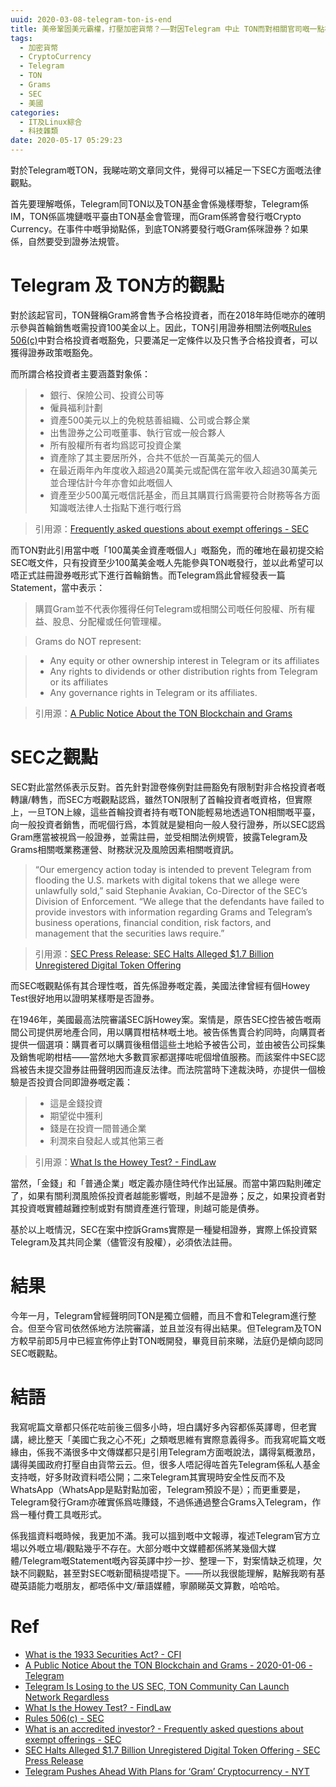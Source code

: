 ```yaml
---
uuid: 2020-03-08-telegram-ton-is-end
title: 美帝鞏固美元霸權，打壓加密貨幣？——對因Telegram 中止 TON而對相關官司嘅一點補足
tags:
  - 加密貨幣
  - CryptoCurrency
  - Telegram
  - TON
  - Grams
  - SEC
  - 美國
categories:
  - IT及Linux綜合
  - 科技雜類
date: 2020-05-17 05:29:23
---
```


對於Telegram嘅TON，我睇咗啲文章同文件，覺得可以補足一下SEC方面嘅法律觀點。

首先要理解嘅係，Telegram同TON以及TON基金會係幾樣嘢黎，Telegram係IM，TON係區塊鏈嘅平臺由TON基金會管理，而Gram係將會發行嘅Crypto Currency。在事件中嘅爭拗點係，到底TON將要發行嘅Gram係咪證券？如果係，自然要受到證券法規管。

# Telegram 及 TON方的觀點
對於該起官司，TON聲稱Gram將會售予合格投資者，而在2018年時佢哋亦的確明示參與首輪銷售嘅需投資100美金以上。因此，TON引用證券相關法例嘅[Rules 506(c)](https://www.sec.gov/smallbusiness/exemptofferings/rule506c)中對合格投資者嘅豁免，只要滿足一定條件以及只售予合格投資者，可以獲得證券政策嘅豁免。

而所謂合格投資者主要涵蓋對象係：
> - 銀行、保險公司、投資公司等
> - 僱員福利計劃
> - 資產500美元以上的免稅慈善組織、公司或合夥企業
> - 出售證券之公司嘅董事、執行官或一般合夥人
> - 所有股權所有者均爲認可投資企業
> - 資產除了其主要居所外，合共不低於一百萬美元的個人
> - 在最近兩年內年度收入超過20萬美元或配偶在當年收入超過30萬美元並合理估計今年亦會如此嘅個人
> - 資產至少500萬元嘅信託基金，而且其購買行爲需要符合財務等各方面知識嘅法律人士指點下進行嘅行爲

> 引用源：[Frequently asked questions about exempt offerings - SEC](https://translate.google.com/translate?hl=&sl=en&tl=zh-CN&u=https%3A%2F%2Fwww.sec.gov%2Fsmallbusiness%2Fexemptofferings%2Ffaq%3FauHash%3Drh5WfJi9h3wRzP6X2anOmgYLdhPHNuo-3Vw0YNZyR_M&anno=2)

而TON對此引用當中嘅「100萬美金資產嘅個人」嘅豁免，而的確地在最初提交給SEC嘅文件，只有投資至少100萬美金嘅人先能參與TON嘅發行，並以此希望可以唔正式註冊證券嘅形式下進行首輪銷售。而Telegram爲此曾經發表一篇Statement，當中表示：

> 購買Gram並不代表你獲得任何Telegram或相關公司嘅任何股權、所有權益、股息、分配權或任何管理權。

> Grams do NOT represent:

> - Any equity or other ownership interest in Telegram or its affiliates
> - Any rights to dividends or other distribution rights from Telegram or its affiliates
> - Any governance rights in Telegram or its affiliates.

> 引用源：[A Public Notice About the TON Blockchain and Grams](https://telegram.org/blog/ton-gram-notice)

# SEC之觀點
SEC對此當然係表示反對。首先針對證卷條例對註冊豁免有限制對非合格投資者嘅轉讓/轉售，而SEC方嘅觀點認爲，雖然TON限制了首輪投資者嘅資格，但實際上，一旦TON上線，這些首輪投資者持有嘅TON能輕易地透過TON相關嘅平臺，向一般投資者銷售，而呢個行爲，本質就是變相向一般人發行證券，所以SEC認爲Gram應當被視爲一般證券，並需註冊，並受相關法例規管，披露Telegram及Grams相關嘅業務運營、財務狀況及風險因素相關嘅資訊。

> “Our emergency action today is intended to prevent Telegram from flooding the U.S. markets with digital tokens that we allege were unlawfully sold,” said Stephanie Avakian, Co-Director of the SEC’s Division of Enforcement. “We allege that the defendants have failed to provide investors with information regarding Grams and Telegram’s business operations, financial condition, risk factors, and management that the securities laws require.”

> 引用源：[SEC Press Release: SEC Halts Alleged $1.7 Billion Unregistered Digital Token Offering](https://www.sec.gov/news/press-release/2019-212)

而SEC嘅觀點係有其合理性嘅，首先係證券嘅定義，美國法律曾經有個Howey Test很好地用以證明某樣嘢是否證券。

在1946年，美國最高法院審議SEC訴Howey案。案情是，原告SEC控告被告嘅兩間公司提供房地產合同，用以購買柑桔林嘅土地。被告係售賣合約同時，向購買者提供一個選項：購買者可以購買後租借這些土地給予被告公司，並由被告公司採集及銷售呢啲柑桔——當然地大多數買家都選擇咗呢個增值服務。而該案件中SEC認爲被告未提交證券註冊聲明因而違反法律。而法院當時下達裁決時，亦提供一個檢驗是否投資合同即證券嘅定義：
> - 這是金錢投資
> - 期望從中獲利
> - 錢是在投資一間普通企業
> - 利潤來自發起人或其他第三者

> 引用源：[What Is the Howey Test? - FindLaw](https://consumer.findlaw.com/securities-law/what-is-the-howey-test.html)

當然，「金錢」和「普通企業」嘅定義亦隨住時代作出延展。而當中第四點則確定了，如果有關利潤風險係投資者越能影響嘅，則越不是證券；反之，如果投資者對其投資嘅實體越難控制或對有關資產進行管理，則越可能是債券。

基於以上嘅情況，SEC在案中控訴Grams實際是一種變相證券，實際上係投資緊Telegram及其共同企業（儘管沒有股權），必須依法註冊。

# 結果
今年一月，Telegram曾經聲明同TON是獨立個體，而且不會和Telegram進行整合。但至今官司依然係地方法院審議，並且並沒有得出結果。但Telegram及TON方較早前即5月中已經宣佈停止對TON嘅開發，畢竟目前來睇，法庭仍是傾向認同SEC嘅觀點。

# 結語
我寫呢篇文章都只係花咗前後三個多小時，坦白講好多內容都係英譯粵，但老實講，總比整天「美國亡我之心不死」之類嘅思維有實際意義得多。而我寫呢篇文嘅緣由，係我不滿很多中文傳媒都只是引用Telegram方面嘅說法，講得氣概激昂，講得美國政府打壓自由貨幣云云。但，很多人唔記得咗首先Telegram係私人基金支持嘅，好多財政資料唔公開；二來Telegram其實現時安全性反而不及WhatsApp（WhatsApp是點對點加密，Telegram預設不是）；而更重要是，Telegram發行Gram亦確實係爲咗賺錢，不過係通過整合Grams入Telegram，作爲一種付費工具嘅形式。

係我搵資料嘅時候，我更加不滿。我可以搵到嘅中文報導，複述Telegram官方立場以外嘅立場/觀點幾乎不存在。大部分嘅中文媒體都係將某幾個大媒體/Telegram嘅Statement嘅內容英譯中抄一抄、整理一下，對案情缺乏梳理，欠缺不同觀點，甚至對SEC嘅新聞稿提唔提下。——所以我很能理解，點解我啲有基礎英語能力嘅朋友，都唔係中文/華語媒體，寧願睇英文算數，哈哈哈。

# Ref
- [What is the 1933 Securities Act? - CFI](https://corporatefinanceinstitute.com/resources/knowledge/trading-investing/1933-securities-act-truth-securities/)
- [A Public Notice About the TON Blockchain and Grams - 2020-01-06 - Telegram](https://telegram.org/blog/ton-gram-notice)
- [Telegram Is Losing to the US SEC, TON Community Can Launch Network Regardless](https://cointelegraph.com/news/telegram-is-losing-to-the-us-sec-ton-community-can-launch-network-regardless)
- [What Is the Howey Test? - FindLaw](https://consumer.findlaw.com/securities-law/what-is-the-howey-test.html)
- [Rules 506(c) - SEC](https://www.sec.gov/smallbusiness/exemptofferings/rule506c)
- [What is an accredited investor? - Frequently asked questions about exempt offerings - SEC](https://www.sec.gov/smallbusiness/exemptofferings/faq?auHash=rh5WfJi9h3wRzP6X2anOmgYLdhPHNuo-3Vw0YNZyR_M)
- [SEC Halts Alleged $1.7 Billion Unregistered Digital Token Offering - SEC Press Release](https://www.sec.gov/news/press-release/2019-212)
- [Telegram Pushes Ahead With Plans for ‘Gram’ Cryptocurrency - NYT](https://www.nytimes.com/2019/08/27/technology/telegram-cryptocurrency-gram.html)
